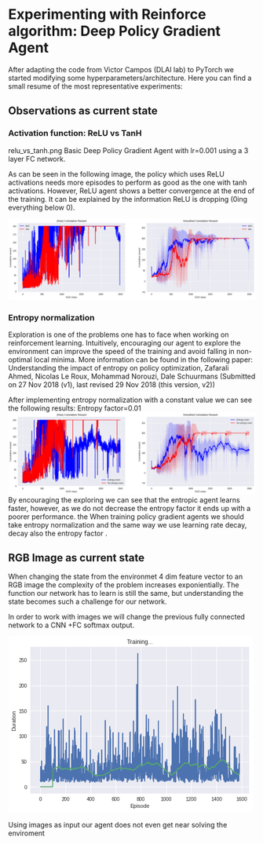# Experimenting with Reinforce algorithm: Deep Policy Gradient Agent

After adapting the code from Victor Campos (DLAI lab) to PyTorch we started modifying some hyperparameters/architecture.
Here you can find a small resume of the most representative experiments:

## Observations as current state 

### Activation function: ReLU vs TanH
relu_vs_tanh.png
Basic Deep Policy Gradient Agent with lr=0.001 using a 3 layer FC network.

As can be seen in the following image, the policy which uses ReLU activations needs more episodes to perform as good as the one with tanh activations. However, ReLU agent shows a better convergence at the end of the training.
It can be explained by the information ReLU is dropping (0ing everything below 0).

![Octocat](assets/images/relu_vs_tanh.png)



### Entropy normalization
Exploration is one of the problems one has to face when working on reinforcement learning. Intuitively, encouraging our agent to explore the environment can improve the speed of the training and avoid falling in non-optimal local minima.
More information can be found in the following paper:
Understanding the impact of entropy on policy optimization, Zafarali Ahmed, Nicolas Le Roux, Mohammad Norouzi, Dale Schuurmans
(Submitted on 27 Nov 2018 (v1), last revised 29 Nov 2018 (this version, v2)) 

After implementing entropy normalization with a constant value we can see the following results:
Entropy factor=0.01
![Octocat](assets/images/entropy_vs_no_entropy.png)
By encouraging the exploring we can see that the entropic agent learns faster, however, as we do not decrease the entropy factor it ends up with a poorer performance.
the
When training policy gradient agents we should take entropy normalization and the same way we use learning rate decay, decay also the entropy factor .


## RGB Image as current state
When changing the state from the environmet 4 dim feature vector to an RGB image the complexity of the problem increases exponientially. The function our network has to learn is still the same, but understanding the state becomes such a challenge for our network.

In order to work with images we will change the previous fully connected network to a CNN +FC softmax output.

![Octocat](assets/images/dqn_agent_cnn_image_cpole.png)

Using images as input our agent does not even get near solving the enviroment



